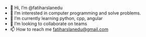 - 👋 Hi, I’m @fatiharslanedu
- 👀 I’m interested in computer programming and solve problems.
- 🌱 I’m currently learning python, cpp, angular
- 💞️ I’m looking to collaborate on teams
- 📫 How to reach me fatiharslanedu@gmail.com

<!---
fatiharslanedu/fatiharslanedu is a ✨ special ✨ repository because its `README.md` (this file) appears on your GitHub profile.
You can click the Preview link to take a look at your changes.
--->
